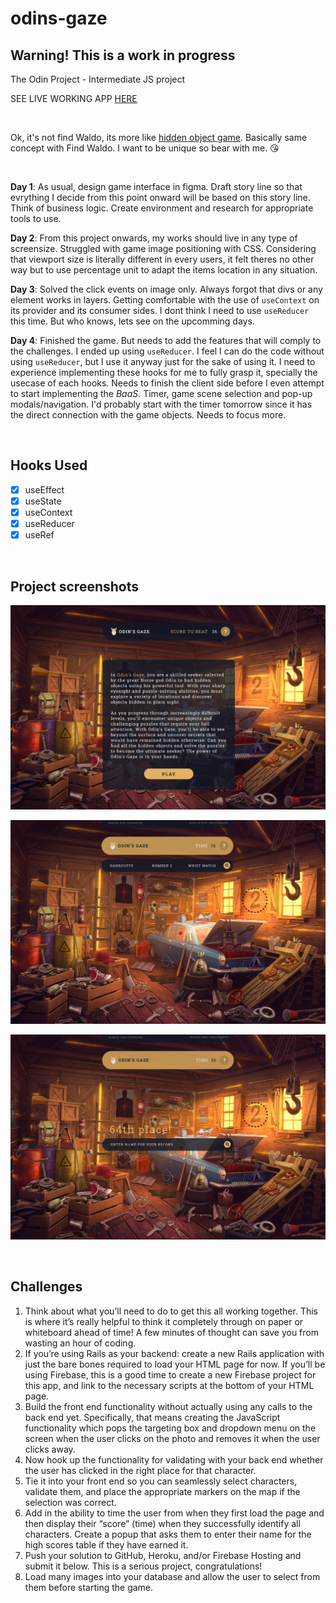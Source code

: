 # odins-gaze

## Warning! This is a work in progress

The Odin Project - Intermediate JS project

SEE LIVE WORKING APP [HERE](http://hello-damiro.github.io/odins-gaze)

</br>

Ok, it's not find Waldo, its more like [hidden object game](https://en.wikipedia.org/wiki/Hidden_object_game). Basically same concept with Find Waldo. I want to be unique so bear with me. 😘

</br>

**Day 1**: As usual, design game interface in figma. Draft story line so that evrything I decide from this point onward will be based on this story line. Think of business logic. Create environment and research for appropriate tools to use.

**Day 2**: From this project onwards, my works should live in any type of screensize. Struggled with game image positioning with CSS. Considering that viewport size is literally different in every users, it felt theres no other way but to use percentage unit to adapt the items location in any situation.

**Day 3**: Solved the click events on image only. Always forgot that divs or any element works in layers. Getting comfortable with the use of `useContext` on its provider and its consumer sides. I dont think I need to use `useReducer` this time. But who knows, lets see on the upcomming days.

**Day 4**: Finished the game. But needs to add the features that will comply to the challenges. I ended up using `useReducer`. I feel I can do the code without using `useReducer`, but I use it anyway just for the sake of using it. I need to experience implementing these hooks for me to fully grasp it, specially the usecase of each hooks. Needs to finish the client side before I even attempt to start implementing the _BaaS_. Timer, game scene selection and pop-up modals/navigation. I'd probably start with the timer tomorrow since it has the direct connection with the game objects. Needs to focus more.

</br>

## Hooks Used

-   [x] useEffect
-   [x] useState
-   [x] useContext
-   [x] useReducer
-   [x] useRef

</br>

## Project screenshots

![Screenshot](https://github.com/hello-damiro/odins-gaze/blob/main/src/assets/screenshot.png?raw=true)

![Screenshot](https://github.com/hello-damiro/odins-gaze/blob/main/src/assets/screenshot_2.png?raw=true)

![Screenshot](https://github.com/hello-damiro/odins-gaze/blob/main/src/assets/screenshot_3.png?raw=true)

</br>

## Challenges

1. Think about what you’ll need to do to get this all working together. This is where it’s really helpful to think it completely through on paper or whiteboard ahead of time! A few minutes of thought can save you from wasting an hour of coding.
2. If you’re using Rails as your backend: create a new Rails application with just the bare bones required to load your HTML page for now. If you’ll be using Firebase, this is a good time to create a new Firebase project for this app, and link to the necessary scripts at the bottom of your HTML page.
3. Build the front end functionality without actually using any calls to the back end yet. Specifically, that means creating the JavaScript functionality which pops the targeting box and dropdown menu on the screen when the user clicks on the photo and removes it when the user clicks away.
4. Now hook up the functionality for validating with your back end whether the user has clicked in the right place for that character.
5. Tie it into your front end so you can seamlessly select characters, validate them, and place the appropriate markers on the map if the selection was correct.
6. Add in the ability to time the user from when they first load the page and then display their “score” (time) when they successfully identify all characters. Create a popup that asks them to enter their name for the high scores table if they have earned it.
7. Push your solution to GitHub, Heroku, and/or Firebase Hosting and submit it below. This is a serious project, congratulations!
8. Load many images into your database and allow the user to select from them before starting the game.

